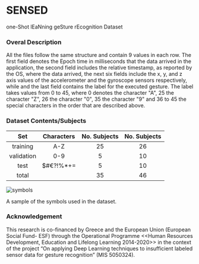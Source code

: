 [//]: # (Image References)

[image1]: https://raw.github.com/ounospanas/sensed/master/all_symbols.png "symbols"

# SENSED
one-Shot lEaNning geSture rEcognition Dataset

### Overal Description
All the files follow the same structure and contain 9 values in each row. The first field denotes the Epoch time in milliseconds that the data arrived in the application, the second field includes the relative timestamp, as reported by the OS, where the data arrived, the next six fields include the x, y, and z axis values of the accelerometer and the gyroscope sensors respectively, while and the last field contains the label for the executed gesture. The label takes values from 0 to 45, where 0 denotes the character "A", 25 the character "Z", 26 the character "0", 35 the character "9" and 36 to 45 the special characters in the order that are described above. 

### Dataset Contents/Subjects
|Set | Characters | No. Subjects | No. Subjects |
| :---: | :---: | :---: | :---: |
| training | A-Z | 25 | 26 |
| validation | 0-9 | 5 | 10 |
| test | $#€?!%*+= | 5 | 10 |
| total|  | 35 | 46 |

![symbols][image1]

A sample of the symbols used in the dataset.

### Acknowledgement
This research is co-financed by Greece and the European Union (European Social Fund- ESF) through the Operational Programme <<Human Resources Development, Education and Lifelong Learning 2014-2020>> in the context of the project “On applying Deep Learning techniques to insufficient labeled sensor data for gesture recognition” (MIS 5050324).

